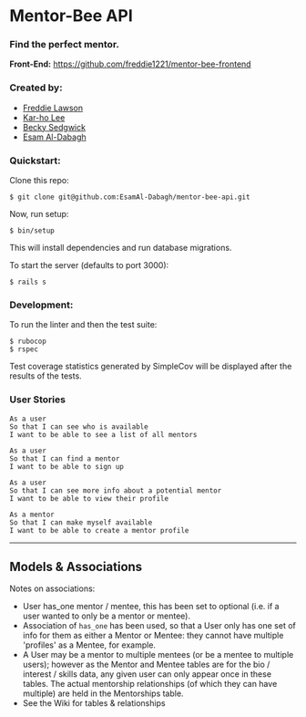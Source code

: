 # Mentor-Bee API

### Find the perfect mentor.

**Front-End:** https://github.com/freddie1221/mentor-bee-frontend

### Created by:

* [Freddie Lawson](https://github.com/freddie1221)
* [Kar-ho Lee](https://github.com/leekarho)
* [Becky Sedgwick](https://github.com/rebeccasedgwick)
* [Esam Al-Dabagh](https://github.com/EsamAl-Dabagh)

### Quickstart:
Clone this repo:
```
$ git clone git@github.com:EsamAl-Dabagh/mentor-bee-api.git
```
Now, run setup:
```
$ bin/setup
```
This will install dependencies and run database migrations.

To start the server (defaults to port 3000):
```
$ rails s
```

### Development:
To run the linter and then the test suite:
```
$ rubocop
$ rspec
```
Test coverage statistics generated by SimpleCov will be displayed after the results of the tests.

### User Stories

```
As a user
So that I can see who is available
I want to be able to see a list of all mentors
```

```
As a user
So that I can find a mentor
I want to be able to sign up
```

```
As a user
So that I can see more info about a potential mentor
I want to be able to view their profile
```

```
As a mentor
So that I can make myself available
I want to be able to create a mentor profile
```

----
## Models & Associations

Notes on associations:
- User has_one mentor / mentee, this has been set to optional (i.e. if a user wanted to only be a mentor or mentee).
- Association of `has_one` has been used, so that a User only has one set of info for them as either a Mentor or Mentee: they cannot have multiple 'profiles' as a Mentee, for example.
- A User may be a mentor to multiple mentees (or be a mentee to multiple users); however as the Mentor and Mentee tables are for the bio / interest / skills data, any given user can only appear once in these tables. The actual mentorship relationships (of which they can have multiple) are held in the Mentorships table.
- See the Wiki for tables & relationships
